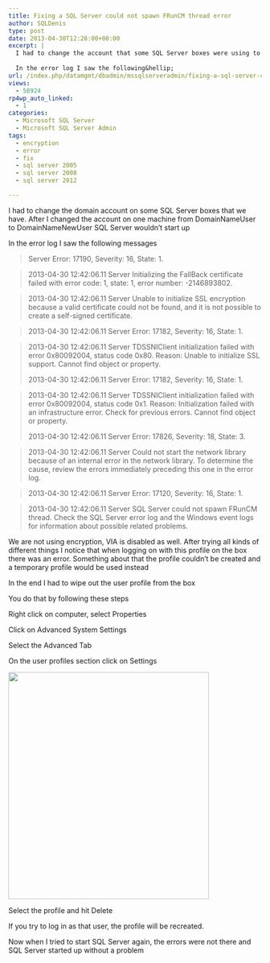 ```yaml
---
title: Fixing a SQL Server could not spawn FRunCM thread error
author: SQLDenis
type: post
date: 2013-04-30T12:28:00+00:00
excerpt: |
  I had to change the account that some SQL Server boxes were using to run the SQL Server services. After I changed the account on one machine from DomainNameUser to DomainNameNewUser SQL Server wouldn't start up
  
  In the error log I saw the following&hellip;
url: /index.php/datamgmt/dbadmin/mssqlserveradmin/fixing-a-sql-server-could/
views:
  - 58924
rp4wp_auto_linked:
  - 1
categories:
  - Microsoft SQL Server
  - Microsoft SQL Server Admin
tags:
  - encryption
  - error
  - fix
  - sql server 2005
  - sql server 2008
  - sql server 2012

---
```

I had to change the domain account on some SQL Server boxes that we have. After I changed the account on one machine from DomainNameUser to DomainNameNewUser SQL Server wouldn&#8217;t start up

In the error log I saw the following messages

> Server Error: 17190, Severity: 16, State: 1.
  
> 2013-04-30 12:42:06.11 Server Initializing the FallBack certificate failed with error code: 1, state: 1, error number: -2146893802.
  
> 2013-04-30 12:42:06.11 Server Unable to initialize SSL encryption because a valid certificate could not be found, and it is not possible to create a self-signed certificate.
  
> 2013-04-30 12:42:06.11 Server Error: 17182, Severity: 16, State: 1.
  
> 2013-04-30 12:42:06.11 Server TDSSNIClient initialization failed with error 0x80092004, status code 0x80. Reason: Unable to initialize SSL support. Cannot find object or property.
> 
> 2013-04-30 12:42:06.11 Server Error: 17182, Severity: 16, State: 1.
  
> 2013-04-30 12:42:06.11 Server TDSSNIClient initialization failed with error 0x80092004, status code 0x1. Reason: Initialization failed with an infrastructure error. Check for previous errors. Cannot find object or property.
> 
> 2013-04-30 12:42:06.11 Server Error: 17826, Severity: 18, State: 3.
  
> 2013-04-30 12:42:06.11 Server Could not start the network library because of an internal error in the network library. To determine the cause, review the errors immediately preceding this one in the error log.
  
> 2013-04-30 12:42:06.11 Server Error: 17120, Severity: 16, State: 1.
  
> 2013-04-30 12:42:06.11 Server SQL Server could not spawn FRunCM thread. Check the SQL Server error log and the Windows event logs for information about possible related problems.

We are not using encryption, VIA is disabled as well. After trying all kinds of different things I notice that when logging on with this profile on the box there was an error. Something about that the profile couldn&#8217;t be created and a temporary profile would be used instead

In the end I had to wipe out the user profile from the box

You do that by following these steps

Right click on computer, select Properties
  
Click on Advanced System Settings
  
Select the Advanced Tab
  
On the user profiles section click on Settings

<div class="image_block">
  <a href="/wp-content/uploads/blogs/DataMgmt/Denis/SQL2013/UserProfile.PNG?mtime=1367323923"><img alt="" src="/wp-content/uploads/blogs/DataMgmt/Denis/SQL2013/UserProfile.PNG?mtime=1367323923" width="399" height="451" /></a>
</div>

Select the profile and hit Delete

If you try to log in as that user, the profile will be recreated.

Now when I tried to start SQL Server again, the errors were not there and SQL Server started up without a problem